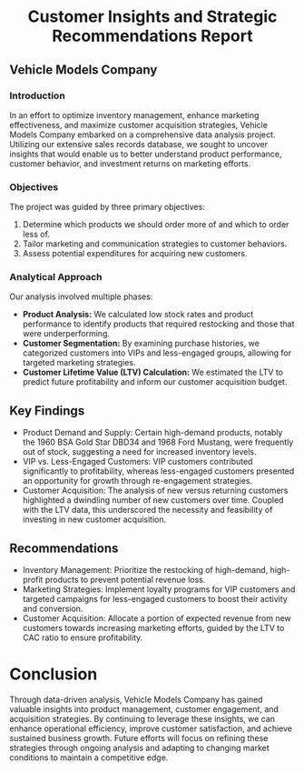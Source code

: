# <center><b>Customer Insights and Strategic Recommendations Report</b></center>

## Vehicle Models Company

### Introduction
In an effort to optimize inventory management, enhance marketing effectiveness, and maximize customer acquisition strategies, Vehicle Models Company embarked on a comprehensive data analysis project. Utilizing our extensive sales records database, we sought to uncover insights that would enable us to better understand product performance, customer behavior, and investment returns on marketing efforts.

### Objectives
The project was guided by three primary objectives:

1. Determine which products we should order more of and which to order less of.
2. Tailor marketing and communication strategies to customer behaviors.
3. Assess potential expenditures for acquiring new customers.

### Analytical Approach

Our analysis involved multiple phases:

* **Product Analysis:** We calculated low stock rates and product performance to identify products that required restocking and those that were underperforming.
* **Customer Segmentation:** By examining purchase histories, we categorized customers into VIPs and less-engaged groups, allowing for targeted marketing strategies.
* **Customer Lifetime Value (LTV) Calculation:** We estimated the LTV to predict future profitability and inform our customer acquisition budget.

## Key Findings

* Product Demand and Supply: Certain high-demand products, notably the 1960 BSA Gold Star DBD34 and 1968 Ford Mustang, were frequently out of stock, suggesting a need for increased inventory levels.
* VIP vs. Less-Engaged Customers: VIP customers contributed significantly to profitability, whereas less-engaged customers presented an opportunity for growth through re-engagement strategies.
* Customer Acquisition: The analysis of new versus returning customers highlighted a dwindling number of new customers over time. Coupled with the LTV data, this underscored the necessity and feasibility of investing in new customer acquisition.

## Recommendations

* Inventory Management: Prioritize the restocking of high-demand, high-profit products to prevent potential revenue loss.
* Marketing Strategies: Implement loyalty programs for VIP customers and targeted campaigns for less-engaged customers to boost their activity and conversion.
* Customer Acquisition: Allocate a portion of expected revenue from new customers towards increasing marketing efforts, guided by the LTV to CAC ratio to ensure profitability.

# Conclusion

Through data-driven analysis, Vehicle Models Company has gained valuable insights into product management, customer engagement, and acquisition strategies. By continuing to leverage these insights, we can enhance operational efficiency, improve customer satisfaction, and achieve sustained business growth. Future efforts will focus on refining these strategies through ongoing analysis and adapting to changing market conditions to maintain a competitive edge.
